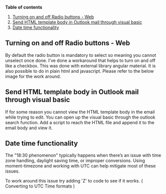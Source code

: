 **Table of contents**

1. [Turning on and off Radio buttons - Web](#turning-on-and-off-radio-buttons---web)
2. [Send HTML template body in Outlook mail through visual basic](#send-html-template-body-in-outlook-mail-through-visual-basic)
3. [Date time functionality](#date-time-functionality)

## Turning on and off Radio buttons - Web
By default the radio button is mandatory to select so meaning you cannot unselect once done. I’ve done a workaround that helps to turn on and off like a checkbox.  This was done with external library angular material.  It is also possible to do in plain html and javascript.  Please refer to the below image for the work around.

## Send HTML template body in Outlook mail through visual basic

If for some reason you cannot view the HTML template body in the email while trying to edit.  You can open up the visual basic through the outlook search function.  Add a script to reach the HTML file and append it to the email body and view it.

## Date time functionality

The "18:30 phenomenon" typically happens when there’s an issue with time zone handling, daylight saving time, or improper conversions. Using moment-timezone and working with UTC can help mitigate most of these issues.

To work around this issue try adding 'Z' to code to see if it works. ( Converting to UTC Time formats )
